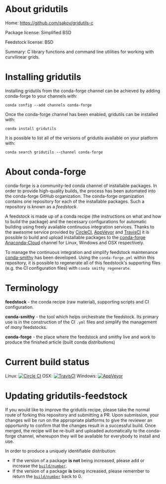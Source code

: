 About gridutils
===============

Home: https://github.com/sakov/gridutils-c

Package license: Simplified BSD

Feedstock license: BSD

Summary: C library functions and command line utilities for working with curvilinear grids.



Installing gridutils
====================

Installing gridutils from the conda-forge channel can be achieved by adding conda-forge to your channels with:

```
conda config --add channels conda-forge
```

Once the conda-forge channel has been enabled, gridutils can be installed with:

```
conda install gridutils
```

It is possible to list all of the versions of gridutils available on your platform with:

```
conda search gridutils --channel conda-forge
```


About conda-forge
=================

conda-forge is a community-led conda channel of installable packages.
In order to provide high-quality builds, the process has been automated into the
conda-forge GitHub organization. The conda-forge organization contains one repository 
for each of the installable packages. Such a repository is known as a *feedstock*.

A feedstock is made up of a conda recipe (the instructions on what and how to build
the package) and the necessary configurations for automatic building using freely
available continuous integration services. Thanks to the awesome service provided by
[CircleCI](https://circleci.com/), [AppVeyor](http://www.appveyor.com/)
and [TravisCI](https://travis-ci.org/) it is possible to build and upload installable
packages to the [conda-forge](https://anaconda.org/conda-forge)
[Anaconda-Cloud](http://docs.anaconda.org/) channel for Linux, Windows and OSX respectively.

To manage the continuous integration and simplify feedstock maintenance
[conda-smithy](http://github.com/conda-forge/conda-smithy) has been developed.
Using the ``conda-forge.yml`` within this repository, it is possible to regenerate all of
this feedstock's supporting files (e.g. the CI configuration files) with ``conda smithy regenerate``.


Terminology
===========

**feedstock** - the conda recipe (raw material), supporting scripts and CI configuration.

**conda-smithy** - the tool which helps orchestrate the feedstock.
                   Its primary use is in the construction of the CI ``.yml`` files
                   and simplify the management of *many* feedstocks.

**conda-forge** - the place where the feedstock and smithy live and work to
                  produce the finished article (built conda distributions)

Current build status
====================
Linux: [![Circle CI](https://circleci.com/gh/conda-forge/gridutils-feedstock.svg?style=svg)](https://circleci.com/gh/conda-forge/gridutils-feedstock)
OSX: [![TravisCI](https://travis-ci.org/conda-forge/gridutils-feedstock.svg?branch=master)](https://travis-ci.org/conda-forge/gridutils-feedstock) 
Windows: [![AppVeyor](https://ci.appveyor.com/api/projects/status/github/conda-forge/gridutils-feedstock?svg=True)](https://ci.appveyor.com/project/conda-forge/gridutils-feedstock/branch/master)


Updating gridutils-feedstock
============================

If you would like to improve the gridutils recipe, please take the normal
route of forking this repository and submitting a PR. Upon submission, your changes will
be run on the appropriate platforms to give the reviewer an opportunity to confirm that the
changes result in a successful build. Once merged, the recipe will be re-built and uploaded
automatically to the conda-forge channel, whereupon they will be available for everybody to
install and use.

In order to produce a uniquely identifiable distribution:
 * If the version of a package **is not** being increased, please add or increase
   the [``build/number``](http://conda.pydata.org/docs/building/meta-yaml.html#build-number-and-string). 
 * If the version of a package **is** being increased, please remember to return
   the [``build/number``](http://conda.pydata.org/docs/building/meta-yaml.html#build-number-and-string)
   back to 0.
